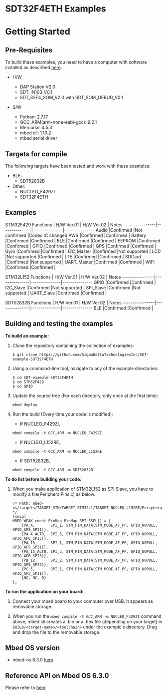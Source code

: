 # SDT32F4ETH Examples
Getting Started
===============


Pre-Requisites
--------------

To build these examples, you need to have a computer with software installed as described [here](https://os.mbed.com/docs/latest/tools/index.html).

* H/W 
	* DAP Station V2.0
	* SDT_IN103_V0.1
	* SDT_32F4_SOM_V2.0 with SDT_SOM_DEBUG_V0.1

* S/W
	* Python: 2.7.17
	* GCC_ARM(arm-none-eabi-gcc): 9.2.1
	* Mercurial: 4.5.3
	* mbed cli: 1.10.2
	* mbed serial driver


Targets for compile
--------------------

The following targets have been tested and work with these examples:

* BLE:
	* SDT52832B
* Other:
	* NUCLEO_F429ZI
	* SDT32F4ETH


Examples
--------

STM32F429
Functions		| H/W Ver.01	| H/W Ver.02	| Notes
----------------|---------------|---------------|---------------
Audio			|Confirmed		|Not confirmed	|Codec IC changed
AWS				|Confirmed		|Confirmed		|
Battery			|Confirmed		|Confirmed		|
BLE				|Confirmed		|Confirmed		|
EEPROM			|Confirmed		|Confirmed		|
GPIO			|Confirmed		|Confirmed		|
GPS				|Confirmed		|Confirmed		|
Gyro			|Confirmed		|Confirmed		|
I2C_Master		|Confirmed		|Not supported	|
LCD				|Not supported	|Confirmed		|
LTE				|Confirmed		|Confirmed		|
SDCard			|Confirmed		|Not supported	|
UART_Master		|Confirmed		|Confirmed		|
WiFi			|Confirmed		|Confirmed		|

STM32L152
Functions		| H/W Ver.01	| H/W Ver.02	| Notes
----------------|---------------|---------------|---------------
GPIO			|Confirmed		|Confirmed		|
I2C_Slave		|Confirmed		|Not supported	|
SPI_Slave		|Confirmed		|Not supported	|
UART_Slave		|Confirmed		|Confirmed		|

SDT52832B
Functions		| H/W Ver.01	| H/W Ver.02	| Notes
----------------|---------------|---------------|---------------
BLE				|Confirmed		|Confirmed		|


Building and testing the examples
---------------------------------

__To build an example:__

1. Clone the repository containing the collection of examples:

	```
	$ git clone https://github.com/SigmaDeltaTechnologiesInc/SDT-example-SDT32F4ETH
	```

1. Using a command-line tool, navigate to any of the example directories:

	```
	$ cd SDT-example-SDT32F4ETH
	$ cd STM32F429
	$ cd GPIO
	```

1. Update the source tree (For each directory, only once at the first time):

	```
	mbed deploy
	```

1. Run the build (Every time your code is modified):
	- If NUCLEO_F429ZI,
	```
    mbed compile -t GCC_ARM -m NUCLEO_F429ZI
    ```
	- If NUCLEO_L152RE,
	```
    mbed compile -t GCC_ARM -m NUCLEO_L152RE
    ```
	- If SDT52832B,
	```
    mbed compile -t GCC_ARM -m SDT52832B
    ```

__To do list before building your code:__

1. When you make application of STM32L152 as SPI Slave, you have to modify a file(PeripheralPins.c) as below.
	```
	/* Path: mbed-os/targets/TARGET_STM/TARGET_STM32L1/TARGET_NUCLEO_L152RE/PeripheralPins.c */
	[snip]
	MBED_WEAK const PinMap PinMap_SPI_SSEL[] = {
        {PA_4,       SPI_1, STM_PIN_DATA(STM_MODE_AF_PP, GPIO_NOPULL, GPIO_AF5_SPI1)},
        {PA_4_ALT0,  SPI_3, STM_PIN_DATA(STM_MODE_AF_PP, GPIO_NOPULL, GPIO_AF6_SPI3)},
        {PA_15,      SPI_1, STM_PIN_DATA(STM_MODE_AF_PP, GPIO_NOPULL, GPIO_AF5_SPI1)},
        {PA_15_ALT0, SPI_3, STM_PIN_DATA(STM_MODE_AF_PP, GPIO_NOPULL, GPIO_AF6_SPI3)},
        {PB_12,      SPI_2, STM_PIN_DATA(STM_MODE_AF_PP, GPIO_NOPULL, GPIO_AF5_SPI2)},
        {PC_5,       SPI_1, STM_PIN_DATA(STM_MODE_AF_PP, GPIO_NOPULL, GPIO_AF5_SPI1)},
        {NC, NC, 0}
    };
	```

__To run the application on your board:__

1. Connect your mbed board to your computer over USB. It appears as removable storage.

1. When you run the `mbed compile -t GCC_ARM -m NUCLEO_F429ZI` command above, mbed cli creates a .bin or a .hex file (depending on your target) in ```BUILD/<target-name>/<toolchain>``` under the example's directory. Drag and drop the file to the removable storage.


Mbed OS version
---------------

* mbed-os 6.3.0 [here](https://github.com/ARMmbed/mbed-os/#0db72d0cf26539016efbe38f80d6f2cb7a3d4414)


Reference API on Mbed OS 6.3.0
-------------------------------

Please refer to [here](https://os.mbed.com/docs/mbed-os/v6.3/apis/index.html)
